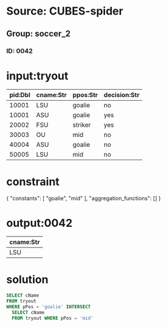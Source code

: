 # Source: CUBES-spider
## Group: soccer_2
### ID: 0042

# input:tryout

| pid:Dbl | cname:Str | ppos:Str | decision:Str |
|---|---|---|---|
| 10001 | LSU | goalie | no |
| 10001 | ASU | goalie | yes |
| 20002 | FSU | striker | yes |
| 30003 | OU | mid | no |
| 40004 | ASU | goalie | no |
| 50005 | LSU | mid | no |

# constraint

{
  "constants": [
    "goalie",
    "mid"
  ],
  "aggregation_functions": []
}

# output:0042

| cname:Str |
|---|
| LSU |

# solution

```sql
SELECT cName
FROM tryout
WHERE pPos = 'goalie' INTERSECT
  SELECT cName
  FROM tryout WHERE pPos = 'mid'
```
